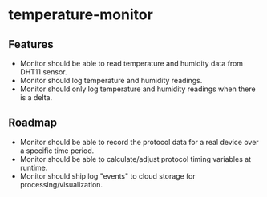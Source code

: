 # temperature-monitor

## Features
- Monitor should be able to read temperature and humidity data from DHT11 sensor.
- Monitor should log temperature and humidity readings.
- Monitor should only log temperature and humidity readings when there is a delta.

## Roadmap
- Monitor should be able to record the protocol data for a real device over a
specific time period.
- Monitor should be able to calculate/adjust protocol timing variables at runtime.
- Monitor should ship log "events" to cloud storage for processing/visualization.
